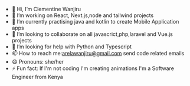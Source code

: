 - 👋 Hi, I’m Clementine Wanjiru
- 👀 I’m  working on React, Next.js,node and tailwind projects
- 🌱 I’m currently practising java and kotlin to create Mobile Application apps 
- 💞️ I’m looking to collaborate on all javascrict,php,laravel and Vue.js projects
- 🤔 I’m looking for help with Python and Typescript
- 📫 How to reach me:arelawanjiru@gmail.com send code related emails
- 😄 Pronouns: she/her
- ⚡ Fun fact: If I'm not coding I'm creating animations
   I'm a Software Engineer from Kenya

